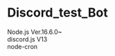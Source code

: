 # Discord_test_Bot

<!--
https://www.satofull.jp/projects/searchlist.php  の情報を表示するDiscord Bot


・/satofull とスラッシュコマンドを入力すると Config.json で設定された さとふる の情報を表示
<br>
・支援者が増えた場合 Config.json で設定されたチャンネルで通知する
<br>
<br>
-->

Node.js Ver.16.6.0~
<br>
discord.js V13
<br>
node-cron
